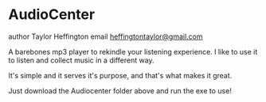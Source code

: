 # AudioCenter
author Taylor Heffington
email heffingtontaylor@gmail.com

A barebones mp3 player to rekindle your listening experience.
I like to use it to listen and collect music in a different way.

It's simple and it serves it's purpose, and that's what makes it great.

Just download the Audiocenter folder above and run the exe to use!